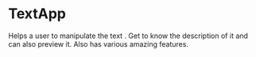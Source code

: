 # TextApp
Helps a user to manipulate the text . Get to know the description of it and can also preview it. Also has various amazing features.
